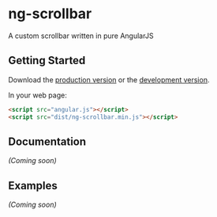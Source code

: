 # ng-scrollbar
A custom scrollbar written in pure AngularJS


## Getting Started

Download the [production version][min] or the [development version][max].

[min]: https://raw.github.com/asafdav/jquery-ng-scrollbar/master/dist/angular-ng-scrollbar.min.js
[max]: https://raw.github.com/asafdav/jquery-ng-scrollbar/master/dist/angular-ng-scrollbar.js

In your web page:

```html
<script src="angular.js"></script>
<script src="dist/ng-scrollbar.min.js"></script>
```

## Documentation
_(Coming soon)_

## Examples
_(Coming soon)_

